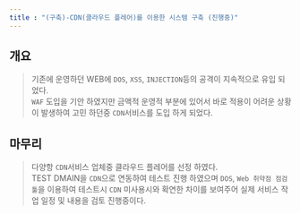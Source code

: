 ```yaml
---
title : "(구축)-CDN(클라우드 플레어)를 이용한 시스템 구축 (진행중)"
---
```


## 개요
>기존에 운영하던 WEB에 `DOS`, `XSS`, `INJECTION`등의 공격이 지속적으로 유입 되었다.<br>`WAF` 도입을 기안 하였지만 금액적 운영적 부분에 있어서 바로 적용이 어려운 상황이 발생하여 고민 하던중 `CDN`서비스를 도입 하게 되었다.

## 마무리
>다양항 `CDN`서비스 업체중 클라우드 플레어를 선정 하였다.<br>TEST DMAIN을 `CDN`으로 연동하여 테스트 진행 하였으며 `DOS`, `Web 취약점 점검툴`을 이용하여 테스트시 `CDN` 미사용시와 확연한 차이를 보여주어 실제 서비스 작업 일정 및 내용을 검토 진행중이다.


